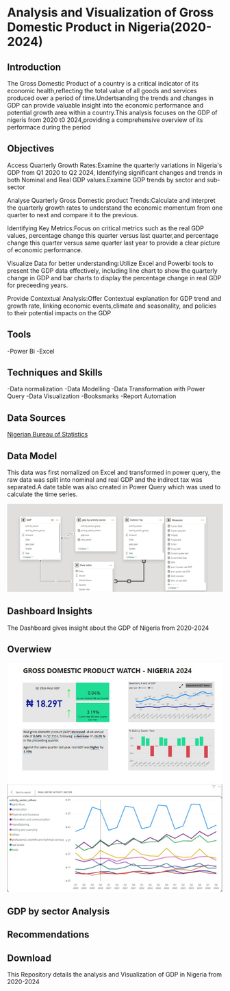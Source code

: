 # Analysis and Visualization of Gross Domestic Product in Nigeria(2020-2024)

## Introduction
The Gross Domestic Product of a country is a critical indicator of its economic health,reflecting the total value of all goods and services produced over a period of time.Undertsanding the trends and changes in GDP can provide valuable insight into the economic performance and potential growth area within a country.This analysis focuses on the GDP of nigeris from 2020 t0 2024,providing a comprehensive overview of its performace during the period

## Objectives 
Access Quarterly Growth Rates:Examine the quarterly variations in Nigeria's GDP from Q1 2020 to Q2 2024, Identifying significant changes and trends in both Nominal and Real GDP values.Examine GDP trends by sector and sub-sector

Analyse Quarterly Gross Domestic product Trends:Calculate and interpret the quarterly growth rates to understand the economic momentum from one quarter to next and compare it to the previous.

Identifying Key Metrics:Focus on critical metrics such as the real GDP values, percentage change this quarter versus last quarter,and percentage change this quarter versus same quarter last year to provide a clear picture of economic performance.

Visualize Data for better understanding:Utilize Excel and Powerbi tools to present the GDP data effectively, including line chart to show the quarterly change in GDP and bar charts to display the percentage change in real GDP for preceeding years.

Provide Contextual Analysis:Offer Contextual explanation for GDP trend and growth rate, linking economic events,climate and seasonality, and policies to their potential impacts on the GDP

## Tools
-Power Bi
-Excel

## Techniques and Skills
-Data normalization
-Data Modelling
-Data Transformation with Power Query
-Data Visualization
-Booksmarks
-Report Automation

## Data Sources
<a href="https://www.nigerianstat.gov.ng/elibrary/read/1241549">Nigerian Bureau of Statistics</a>


## Data Model
This data was first nomalized on Excel and transformed in power query, the raw data was split into nominal and real GDP and the indirect tax was separated.A date table was also created in Power Query which was used to calculate the time series.

![Data Model](https://github.com/seancarter133/Demo-GDP-Analysis-in-Nigeria/blob/main/Assets/gdp_portfolio_data_model.jpg)

## Dashboard Insights
The Dashboard gives insight about the GDP of Nigeria from 2020-2024


## Overwiew
![Dashboard](https://github.com/seancarter133/Demo-GDP-Analysis-in-Nigeria/blob/main/Assets/gdp_portfolio_main.jpg)
![GDP by Sector](https://github.com/seancarter133/Demo-GDP-Analysis-in-Nigeria/blob/main/Assets/gdp_porfolio_by_sector.jpg)
## GDP by sector Analysis

## Recommendations 

## Download

This Repository details the analysis and Visualization of GDP in Nigeria from 2020-2024

